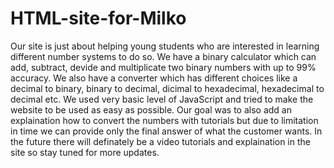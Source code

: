 # HTML-site-for-Milko
Our site is just about helping young students who are interested in learning different number systems to do so. We have a binary calculator which can add, subtract, devide and multiplicate two binary numbers with up to 99%
accuracy. We also have a converter which has different choices like a decimal to binary, binary to decimal, dicimal to hexadecimal, hexadecimal to decimal etc. We used very basic level of JavaScript and tried to make the 
website to be used as easy as possible. Our goal was to also add an explaination how to convert the numbers with tutorials but due to limitation in time we can provide only the final answer of what the customer wants.
In the future there will definately be a video tutorials and explaination in the site so stay tuned for more updates.
